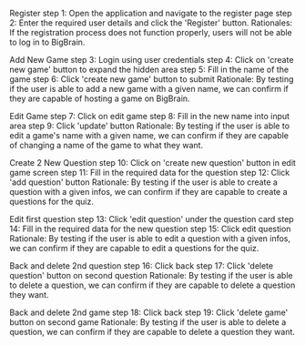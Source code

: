 Register
step 1: Open the application and navigate to the register page 
step 2: Enter the required user details and click the 'Register' button.
Rationales: If the registration process does not function properly, users will not be able to log in to BigBrain.

Add New Game
step 3: Login using user credentials
step 4: Click on 'create new game' button to expand the hidden area
step 5: Fill in the name of the game
step 6: Click 'create new game' button to submit 
Rationale: By testing if the user is able to add a new game with a given name, we can confirm if they are capable of hosting a game on BigBrain.

Edit Game
step 7: Click on edit game 
step 8: Fill in the new name into input area
step 9: Click 'update' button
Rationale: By testing if the user is able to edit a game's name with a given name, we can confirm if they are capable of changing a name of the game to what they want.

Create 2 New Question
step 10: Click on 'create new question' button in edit game screen
step 11: Fill in the required data for the question
step 12: Click 'add question' button
Rationale: By testing if the user is able to create a question with a given infos, we can confirm if they are capable to create a questions for the quiz.

Edit first question
step 13: Click 'edit question' under the question card
step 14: Fill in the required data for the new question 
step 15: Click edit question
Rationale: By testing if the user is able to edit a question with a given infos, we can confirm if they are capable to edit a questions for the quiz.

Back and delete 2nd question
step 16: Click back
step 17: Click 'delete question' button on second question
Rationale: By testing if the user is able to delete a question, we can confirm if they are capable to delete a question they want.

Back and delete 2nd game
step 18: Click back
step 19: Click 'delete game' button on second game
Rationale: By testing if the user is able to delete a question, we can confirm if they are capable to delete a question they want.